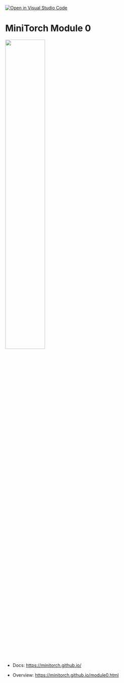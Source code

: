 [![Open in Visual Studio Code](https://classroom.github.com/assets/open-in-vscode-718a45dd9cf7e7f842a935f5ebbe5719a5e09af4491e668f4dbf3b35d5cca122.svg)](https://classroom.github.com/online_ide?assignment_repo_id=13037167&assignment_repo_type=AssignmentRepo)
# MiniTorch Module 0

<img src="https://minitorch.github.io/minitorch.svg" width="50%px">

* Docs: https://minitorch.github.io/

* Overview: https://minitorch.github.io/module0.html
